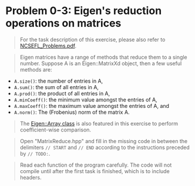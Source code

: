 # Problem 0-3: Eigen's reduction operations on matrices

> For the task description of this exercise, please also refer to [NCSEFL_Problems.pdf](
https://www.sam.math.ethz.ch/~grsam/NumMeth/HOMEWORK/NCSEFL_Problems.pdf). 

> Eigen matrices have a range of methods that reduce them to a single number. Suppose A is an Eigen::MatrixXd object, then a few useful methods are:
* `A.size()`: the number of entries in A,
* `A.sum()`: the sum of all entries in A,
* `A.prod()`: the product of all entries in A,
* `A.minCoeff()`: the minimum value amongst the entries of A,
* `A.maxCoeff()`: the maximum value amongst the entries of A, and
* `A.norm()`: The (Frobenius) norm of the matrix A.

> The [Eigen::Array class](https://eigen.tuxfamily.org/dox/group__TutorialArrayClass.html) is also featured in this exercise to perform coefficient-wise comparison.

> Open "MatrixReduce.hpp" and fill in the missing code in between the delimiters `// START` and `// END` according to the instructions preceded by `// TODO:`.

> Read each function of the program carefully. The code will not compile until after the first task is finished, which is to include headers.